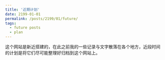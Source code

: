 ```yaml
---
title: '近期计划'
date: 2199-01-01
permalink: /posts/2199/01/future/
tags:
  - future posts
  - plan
---
```


这个网站是新近搭建的，在此之前我的一些记录与文字散落在各个地方，近段时间的计划是将它们尽可能整理好归档到这个网站上。
